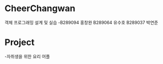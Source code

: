 # CheerChangwan
객체 프로그래밍 설계 및 실습
-B289094 홍창완  B289064 유수호  B289037 박연준

# Project
  -자취생을 위한 요리 어플
